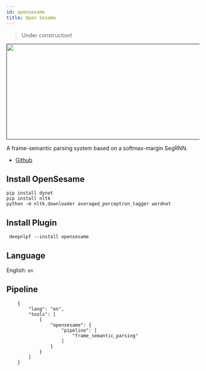 ```yaml
---
id: opensesame
title: Open Sesame
---
```

> Under construction!

<a href="" target="_blank">
    <img src="https://raw.githubusercontent.com/swabhs/open-sesame/master/fig/fsp-example.png" data-canonical-src="" width="700" height="250" />
</a>

A frame-semantic parsing system based on a softmax-margin SegRNN.

- [Github](https://github.com/swabhs/open-sesame)


## Install OpenSesame
<!--DOCUSAURUS_CODE_TABS-->

<!--Shell--> 
    pip install dynet
    pip install nltk
    python -m nltk.downloader averaged_perceptron_tagger wordnet

<!--END_DOCUSAURUS_CODE_TABS-->

## Install Plugin
<!--DOCUSAURUS_CODE_TABS-->

<!--Shell--> 
     deepnlpf --install opensesame

<!--END_DOCUSAURUS_CODE_TABS-->

## Language

English: ```en``` <br/>

## Pipeline
<!--DOCUSAURUS_CODE_TABS-->

<!--Json--> 
```
    {
        "lang": "en",
        "tools": [
            {
                "opensesame": {
                    "pipeline": [
                        "frame_semantic_parsing"
                    ]
                }
            }
        ]
    }
```
<!--END_DOCUSAURUS_CODE_TABS-->